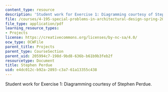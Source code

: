 ```yaml
---
content_type: resource
description: 'Student work for Exercise 1: Diagramming courtesy of Stephen Perdue.'
file: /courses/4-195-special-problems-in-architectural-design-spring-2005/e4dc012cb92a2893c3a761a13355c438_1perdue.pdf
file_type: application/pdf
learning_resource_types:
- Projects
license: https://creativecommons.org/licenses/by-nc-sa/4.0/
ocw_type: OCWFile
parent_title: Projects
parent_type: CourseSection
parent_uid: 205994c7-198d-9bd8-636b-b61b9b3feb2f
resourcetype: Document
title: Stephen Perdue
uid: e4dc012c-b92a-2893-c3a7-61a13355c438
---
```

Student work for Exercise 1: Diagramming courtesy of Stephen Perdue.